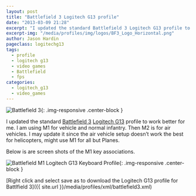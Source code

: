 ```yaml
---
layout: post
title: "Battlefield 3 Logitech G13 profile"
date: "2013-03-09 21:28"
excerpt: "I updated the standard Battlefield 3 Logitech G13 profile to work better for me. I am using M1 for vehicle and normal infantry. Then M2 is for air vehicles."
excerpt-img: "/media/profiles/img/logos/BF3_Logo_Horizontal.png"
author: Jason Hardin
pageclass: logitechg13
tags:
  - profile
  - logitech g13
  - video games
  - Battlefield
  - fps
categories:
  - logitech_g13
  - video_games
---
```

![Battlefield 3]({{site.url}}/media/profiles/img/logos/BF3_Logo_Horizontal.png){: .img-responsive  .center-block }

I updated the standard [Battlefield 3](http://www.battlefield.com/battlefield3) [Logitech G13](http://www.logitech.com/en-us/product/g13-advanced-gameboard) profile to work better for me. I am using M1 for vehicle and normal infantry. Then M2 is for air vehicles. I may update it since the air vehicle setup doesn’t work the best for helicopters, might use M1 for all but Planes.

 Below is are screen shots of the M1 key associations.

 ![Battlefield M1 Logitech G13 Keyboard Profile]({{site.url}}/media/profiles/img/battlefield3_m1_keyboard_layout.png){: .img-responsive  .center-block }

 [Right click and select save as to download the Logitech G13 profile for Battlfield 3]({{ site.url }}/media/profiles/xml/battlefield3.xml)
